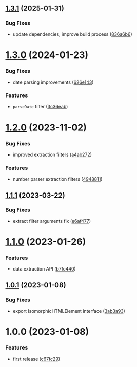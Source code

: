 ## [1.3.1](https://github.com/KiraLT/isomorphic-htmlparser/compare/v1.3.0...v1.3.1) (2025-01-31)


### Bug Fixes

* update dependencies, improve build process ([836a6b6](https://github.com/KiraLT/isomorphic-htmlparser/commit/836a6b6cae9ee43f723e688d7ae4927c5dc046be))

# [1.3.0](https://github.com/KiraLT/isomorphic-htmlparser/compare/v1.2.0...v1.3.0) (2024-01-23)


### Bug Fixes

* date parsing improvements ([626e143](https://github.com/KiraLT/isomorphic-htmlparser/commit/626e14341bb9068709735c5177aba0546575fffb))


### Features

* `parseDate` filter ([3c36eab](https://github.com/KiraLT/isomorphic-htmlparser/commit/3c36eabb8597898c00af5a17b05c55cdcb846e13))

# [1.2.0](https://github.com/KiraLT/isomorphic-htmlparser/compare/v1.1.1...v1.2.0) (2023-11-02)

### Bug Fixes

-   improved extraction filters ([a4ab272](https://github.com/KiraLT/isomorphic-htmlparser/commit/a4ab272e066b62a443e827bbb6259e2ce6a8a3ef))

### Features

-   number parser extraction filters ([4948811](https://github.com/KiraLT/isomorphic-htmlparser/commit/4948811ea4cc3aca3eb36e879f92a854fa13e0e8))

## [1.1.1](https://github.com/KiraLT/isomorphic-htmlparser/compare/v1.1.0...v1.1.1) (2023-03-22)

### Bug Fixes

-   extract filter arguments fix ([e6af477](https://github.com/KiraLT/isomorphic-htmlparser/commit/e6af4770d20219c126e0699d469b4552d523eaff))

# [1.1.0](https://github.com/KiraLT/isomorphic-htmlparser/compare/v1.0.1...v1.1.0) (2023-01-26)

### Features

-   data extraction API ([b7fc440](https://github.com/KiraLT/isomorphic-htmlparser/commit/b7fc4407f1aa77ecf8a8e80c325091e80b90728b))

## [1.0.1](https://github.com/KiraLT/isomorphic-htmlparser/compare/v1.0.0...v1.0.1) (2023-01-08)

### Bug Fixes

-   export IsomorphicHTMLElement interface ([3ab3a93](https://github.com/KiraLT/isomorphic-htmlparser/commit/3ab3a93df92173233b6f3ccde7e7d474ab8e62e8))

# 1.0.0 (2023-01-08)

### Features

-   first release ([c67fc29](https://github.com/KiraLT/isomorphic-htmlparser/commit/c67fc29b3765e4ff7b85dc2749ef136795ad34bc))
